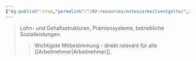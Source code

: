 ```yaml
---
{"dg-publish":true,"permalink":"/02-resources/notes/arbeitsentgelte/","tags":["betriebsrat/mitbestimmung","entgelt","arbeitsrecht"],"noteIcon":"","updated":"2025-09-05T10:12:28.000+02:00"}
---
```


>Lohn- und Gehaltsstrukturen, Prämiensysteme, betriebliche Sozialleistungen.
>>Wichtigste Mitbestimmung - direkt relevant für alle [[Arbeitnehmer\|Arbeitnehmer]].